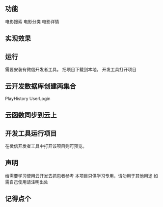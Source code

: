 ## 功能
电影搜索
电影分类
电影详情

## 实现效果


## 运行
需要安装有微信开发者工具。
把项目下载到本地。
开发工具打开项目

## 云开发数据库创建两集合
PlayHistory
UserLogin

## 云函数同步到云上

## 开发工具运行项目
在微信开发者工具中打开该项目则可预览。


## 声明
给需要学习使用云开发去抓包者参考
本项目只供学习专用，请勿用于其他用途
如需自己使用请注明出处

## 记得点个
